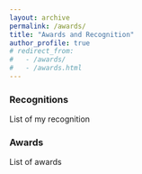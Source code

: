 ```yaml
---
layout: archive
permalink: /awards/
title: "Awards and Recognition"
author_profile: true
# redirect_from: 
#   - /awards/
#   - /awards.html
---
```


### Recognitions
List of my recognition 

### Awards
List of awards 

